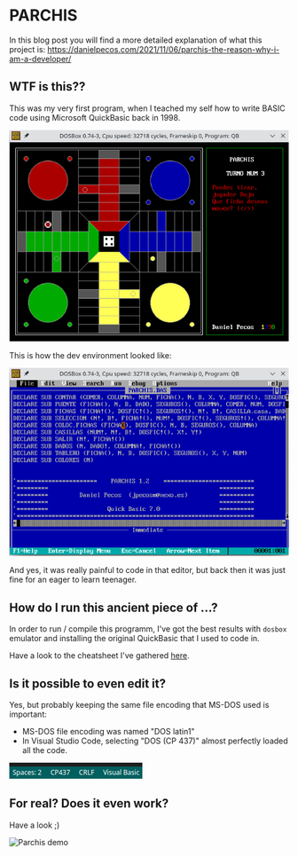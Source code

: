 # PARCHIS

In this blog post you will find a more detailed explanation of what this project is: https://danielpecos.com/2021/11/06/parchis-the-reason-why-i-am-a-developer/

## WTF is this??

This was my very first program, when I teached my self how to write BASIC code using Microsoft QuickBasic back in 1998.

![Parchis](docs/media/parchis.png)

This is how the dev environment looked like:

![Parchis code](docs/media/code.png)

And yes, it was really painful to code in that editor, but back then it was just fine for an eager to learn teenager.

## How do I run this ancient piece of ...?

In order to run / compile this programm, I've got the best results with `dosbox` emulator and installing the original QuickBasic that I used to code in.

Have a look to the cheatsheet I've gathered [here](docs/dosbox.md).

## Is it possible to even edit it?

Yes, but probably keeping the same file encoding that MS-DOS used is important:

- MS-DOS file encoding was named "DOS latin1"
- In Visual Studio Code, selecting "DOS (CP 437)" almost perfectly loaded all the code.

![Encoding in VS Code](docs/media/encoding.png)

## For real? Does it even work?

Have a look ;)

![Parchis demo](docs/media/demo.gif)
